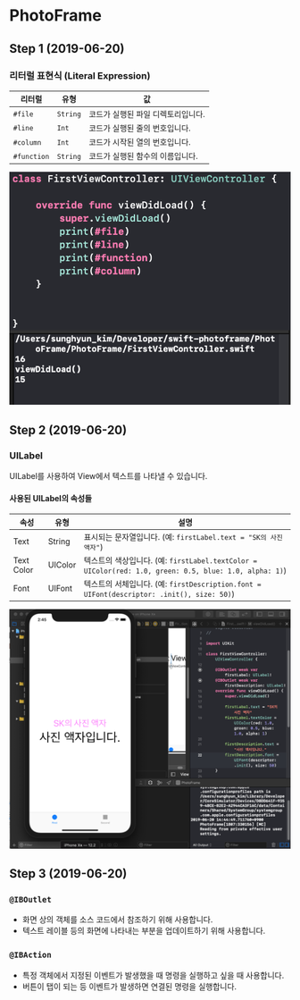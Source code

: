 # PhotoFrame

## Step 1 (2019-06-20)

### 리터럴 표현식 (Literal Expression)

리터럴 | 유형 | 값
------- | ---- | -----
`#file` | `String` | 코드가 실행된 파일 디렉토리입니다.
`#line` | `Int` | 코드가 실행된 줄의 번호입니다.
`#column` | `Int` | 코드가 시작된 열의 번호입니다.
`#function` | `String` | 코드가 실행된 함수의 이름입니다.

![리터럴_표현식](asset/리터럴_표현식.png)


## Step 2 (2019-06-20)

### UILabel

UILabel를 사용하여 View에서 텍스트를 나타낼 수 있습니다.

#### 사용된 UILabel의 속성들
속성 | 유형 | 설명
--- | --- | ---
Text | String | 표시되는 문자열입니다. (예: `firstLabel.text = "SK의 사진 액자"`)
Text Color | UIColor | 텍스트의 색상입니다. (예: `firstLabel.textColor = UIColor(red: 1.0, green: 0.5, blue: 1.0, alpha: 1)`)
Font | UIFont | 텍스트의 서체입니다. (예: `firstDescription.font = UIFont(descriptor: .init(), size: 50)`)

![Step2](asset/Step2_스크린샷.png)


## Step 3 (2019-06-20)

### `@IBOutlet`

- 화면 상의 객체를 소스 코드에서 참조하기 위해 사용합니다.
- 텍스트 레이블 등의 화면에 나타내는 부분을 업데이트하기 위해 사용합니다.

### `@IBAction`

- 특정 객체에서 지정된 이벤트가 발생했을 때 명령을 실행하고 싶을 때 사용합니다.
- 버튼이 탭이 되는 등 이벤트가 발생하면 연결된 명령을 실행합니다.
